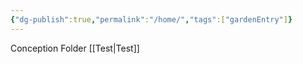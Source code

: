 ```yaml
---
{"dg-publish":true,"permalink":"/home/","tags":["gardenEntry"]}
---
```


Conception Folder 
[[Test\|Test]]